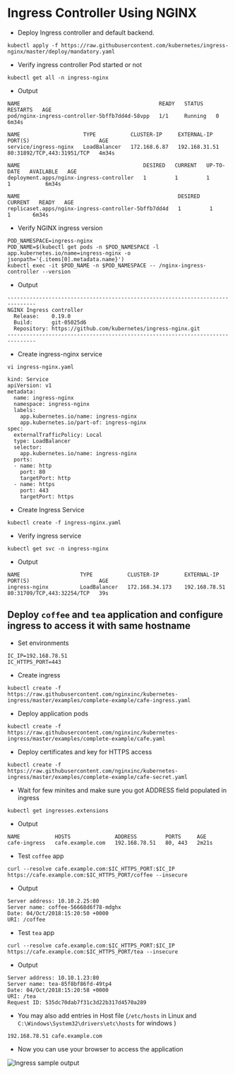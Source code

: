 # Ingress Controller Using NGINX

- Deploy Ingress controller and default backend. 
```
kubectl apply -f https://raw.githubusercontent.com/kubernetes/ingress-nginx/master/deploy/mandatory.yaml
```
- Verify ingress controller Pod started or not 
```
kubectl get all -n ingress-nginx
```
- Output
```
NAME                                            READY   STATUS    RESTARTS   AGE
pod/nginx-ingress-controller-5bffb7dd4d-58vpp   1/1     Running   0          6m34s

NAME                    TYPE           CLUSTER-IP     EXTERNAL-IP     PORT(S)                      AGE
service/ingress-nginx   LoadBalancer   172.168.6.87   192.168.31.51   80:31892/TCP,443:31951/TCP   4m34s

NAME                                       DESIRED   CURRENT   UP-TO-DATE   AVAILABLE   AGE
deployment.apps/nginx-ingress-controller   1         1         1            1           6m34s

NAME                                                  DESIRED   CURRENT   READY   AGE
replicaset.apps/nginx-ingress-controller-5bffb7dd4d   1         1         1       6m34s
```
- Verify NGINX  ingress version 
```
POD_NAMESPACE=ingress-nginx
POD_NAME=$(kubectl get pods -n $POD_NAMESPACE -l app.kubernetes.io/name=ingress-nginx -o jsonpath='{.items[0].metadata.name}')
kubectl exec -it $POD_NAME -n $POD_NAMESPACE -- /nginx-ingress-controller --version
```
- Output
```
-------------------------------------------------------------------------------
NGINX Ingress controller
  Release:    0.19.0
  Build:      git-05025d6
  Repository: https://github.com/kubernetes/ingress-nginx.git
-------------------------------------------------------------------------------
```
- Create ingress-nginx service 

```
vi ingress-nginx.yaml
```

```
kind: Service
apiVersion: v1
metadata:
  name: ingress-nginx
  namespace: ingress-nginx
  labels:
    app.kubernetes.io/name: ingress-nginx
    app.kubernetes.io/part-of: ingress-nginx
spec:
  externalTrafficPolicy: Local
  type: LoadBalancer
  selector:
    app.kubernetes.io/name: ingress-nginx
  ports:
  - name: http
    port: 80
    targetPort: http
  - name: https
    port: 443
    targetPort: https
```
- Create Ingress Service
```
kubectl create -f ingress-nginx.yaml
```

- Verify ingress service 

```
kubectl get svc -n ingress-nginx
```

- Output 

```
NAME                   TYPE           CLUSTER-IP        EXTERNAL-IP     PORT(S)                      AGE
ingress-nginx          LoadBalancer   172.168.34.173    192.168.78.51   80:31709/TCP,443:32254/TCP   39s
```

## Deploy `coffee` and `tea` application and configure ingress to access it with same hostname

- Set environments 
```
IC_IP=192.168.78.51
IC_HTTPS_PORT=443
```
- Create ingress 
```
kubectl create -f https://raw.githubusercontent.com/nginxinc/kubernetes-ingress/master/examples/complete-example/cafe-ingress.yaml
```
- Deploy application pods 
```
kubectl create -f  https://raw.githubusercontent.com/nginxinc/kubernetes-ingress/master/examples/complete-example/cafe.yaml
```
- Deploy certificates and key for HTTPS access 
```
kubectl create -f  https://raw.githubusercontent.com/nginxinc/kubernetes-ingress/master/examples/complete-example/cafe-secret.yaml
```
- Wait for few minites and make sure you got ADDRESS field populated in ingress 
```
kubectl get ingresses.extensions
```
- Output
```
NAME           HOSTS              ADDRESS         PORTS     AGE
cafe-ingress   cafe.example.com   192.168.78.51   80, 443   2m21s
```
- Test `coffee` app

```
curl --resolve cafe.example.com:$IC_HTTPS_PORT:$IC_IP https://cafe.example.com:$IC_HTTPS_PORT/coffee --insecure
```
- Output 
```
Server address: 10.10.2.25:80
Server name: coffee-56668d6f78-mdghx
Date: 04/Oct/2018:15:20:50 +0000
URI: /coffee
```
- Test `tea` app 

```
curl --resolve cafe.example.com:$IC_HTTPS_PORT:$IC_IP https://cafe.example.com:$IC_HTTPS_PORT/tea --insecure
```
- Output 
```
Server address: 10.10.1.23:80
Server name: tea-85f8bf86fd-49tp4
Date: 04/Oct/2018:15:20:58 +0000
URI: /tea
Request ID: 535dc70dab7f31c3d22b317d4570a289
```

- You may also add entries in Host file (``/etc/hosts`` in Linux and ``C:\Windows\System32\drivers\etc\hosts`` for windows )
```
192.168.78.51 cafe.example.com
```
- Now you can use your browser to access the application 

![Ingress sample output](https://raw.githubusercontent.com/ansilh/kubernetes-the-hardway-virtualbox/master/images/ingress-app.png)
